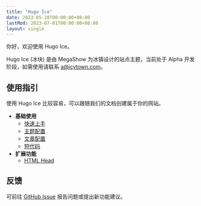 ```yaml
---
title: "Hugo Ice"
date: 2023-05-28T00:00:00+08:00
lastMod: 2023-07-01T00:00:00+08:00
layout: single
---
```


你好，欢迎使用 Hugo Ice。

Hugo Ice (冰块) 是由 MegaShow 为冰镇设计的站点主题，当前处于 Alpha 开发阶段，如需使用请联系 a@icytown.com。

## 使用指引

使用 Hugo Ice 比较容易，可以跟随我们的文档创建属于你的网站。

- **基础使用**
  - [快速上手](getting-started/)
  - [主题配置](theme-config/)
  - [文章配置](front-matter/)
  - [短代码](shortcodes/)
- **扩展功能**
  - [HTML Head](html-head/)

## 反馈

可前往 [GitHub Issue](https://github.com/MegaShow/hugo-ice/issues/new/choose) 报告问题或提出新功能建议。
